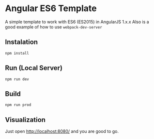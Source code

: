 # Angular ES6 Template
A simple template to work with ES6 (ES2015) in AngularJS 1.x.x
Also is a good example of how to use `webpack-dev-server`

## Instalation

```
npm install
```
## Run (Local Server)

```
npm run dev
```
## Build

```
npm run prod
```

## Visualization

Just open [http://localhost:8080/](http://localhost:8080/) and you are good to go.
